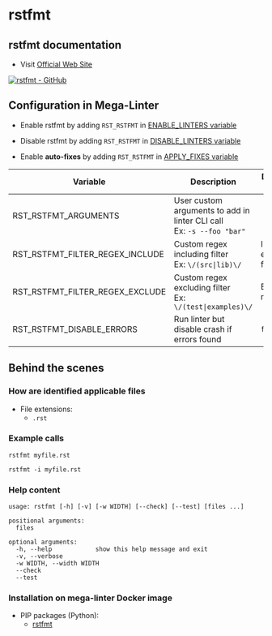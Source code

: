 <!-- markdownlint-disable MD033 MD041 -->
<!-- Generated by .automation/build.py, please do not update manually -->
# rstfmt

## rstfmt documentation

- Visit [Official Web Site](https://github.com/dzhu/rstfmt#readme)

[![rstfmt - GitHub](https://gh-card.dev/repos/dzhu/rstfmt.svg?fullname=)](https://github.com/dzhu/rstfmt)

## Configuration in Mega-Linter

- Enable rstfmt by adding `RST_RSTFMT` in [ENABLE_LINTERS variable](../index.md#activation-and-deactivation)
- Disable rstfmt by adding `RST_RSTFMT` in [DISABLE_LINTERS variable](../index.md#activation-and-deactivation)

- Enable **auto-fixes** by adding `RST_RSTFMT` in [APPLY_FIXES variable](../index.md#apply-fixes)

| Variable | Description | Default value |
| ----------------- | -------------- | -------------- |
| RST_RSTFMT_ARGUMENTS | User custom arguments to add in linter CLI call<br/>Ex: `-s --foo "bar"` |  |
| RST_RSTFMT_FILTER_REGEX_INCLUDE | Custom regex including filter<br/>Ex: `\/(src\|lib)\/` | Include every file |
| RST_RSTFMT_FILTER_REGEX_EXCLUDE | Custom regex excluding filter<br/>Ex: `\/(test\|examples)\/` | Exclude no file |
| RST_RSTFMT_DISABLE_ERRORS | Run linter but disable crash if errors found | `false` |

## Behind the scenes

### How are identified applicable files

- File extensions:
  - `.rst`

<!-- markdownlint-disable -->
<!-- /* cSpell:disable */ -->

### Example calls

```shell
rstfmt myfile.rst
```

```shell
rstfmt -i myfile.rst
```


### Help content

```shell
usage: rstfmt [-h] [-v] [-w WIDTH] [--check] [--test] [files ...]

positional arguments:
  files

optional arguments:
  -h, --help            show this help message and exit
  -v, --verbose
  -w WIDTH, --width WIDTH
  --check
  --test
```

### Installation on mega-linter Docker image

- PIP packages (Python):
  - [rstfmt](https://pypi.org/project/rstfmt)
